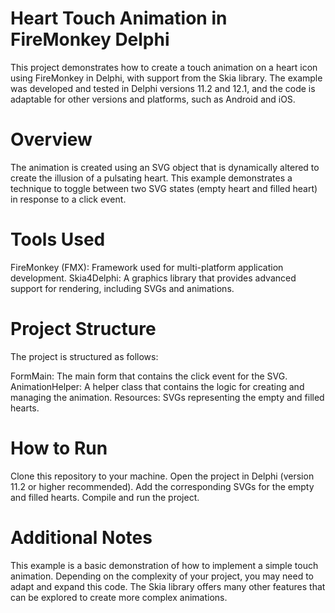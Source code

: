 # Heart Touch Animation in FireMonkey Delphi
This project demonstrates how to create a touch animation on a heart icon using FireMonkey in Delphi, with support from the Skia library. The example was developed and tested in Delphi versions 11.2 and 12.1, and the code is adaptable for other versions and platforms, such as Android and iOS.

# Overview
The animation is created using an SVG object that is dynamically altered to create the illusion of a pulsating heart. This example demonstrates a technique to toggle between two SVG states (empty heart and filled heart) in response to a click event.

# Tools Used
FireMonkey (FMX): Framework used for multi-platform application development.
Skia4Delphi: A graphics library that provides advanced support for rendering, including SVGs and animations.

# Project Structure
The project is structured as follows:

FormMain: The main form that contains the click event for the SVG.
AnimationHelper: A helper class that contains the logic for creating and managing the animation.
Resources: SVGs representing the empty and filled hearts.

# How to Run
Clone this repository to your machine.
Open the project in Delphi (version 11.2 or higher recommended).
Add the corresponding SVGs for the empty and filled hearts.
Compile and run the project.

# Additional Notes
This example is a basic demonstration of how to implement a simple touch animation. Depending on the complexity of your project, you may need to adapt and expand this code.
The Skia library offers many other features that can be explored to create more complex animations.
